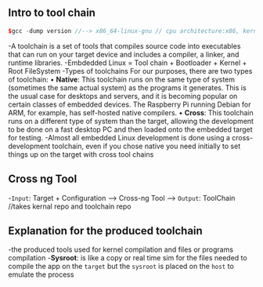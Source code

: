 ## Intro to tool chain 

``` cpp
$gcc -dump version //--> x86_64-linux-gnu // cpu architecture:x86, kernal: linux, user-space: GNU
```
-A toolchain is a set of tools that compiles source code into executables that can run on your target device and includes a compiler, a linker, and runtime libraries.
-Embdedded Linux = Tool chain + Bootloader + Kernel + Root FileSystem
-Types of toolchains
For our purposes, there are two types of toolchain:
• **Native**: This toolchain runs on the same type of system (sometimes the same actual
system) as the programs it generates. This is the usual case for desktops and servers,
and it is becoming popular on certain classes of embedded devices. The Raspberry
Pi running Debian for ARM, for example, has self-hosted native compilers.
• **Cross**: This toolchain runs on a different type of system than the target, allowing the
development to be done on a fast desktop PC and then loaded onto the embedded
target for testing.
-Almost all embedded Linux development is done using a cross-development toolchain, even if you chose native you need initially to set things up on the target with cross tool chains




## Cross ng Tool 
-`Input`: Target + Configuration --> Cross-ng Tool --> `Output`: ToolChain //takes kernal repo and toolchain repo


## Explanation for the produced toolchain 
-the produced tools used for kernel compilation and files or programs compilation 
-**Sysroot**: is like a copy or real time sim for the files needed to compile the app on the `target` but the `sysroot` is placed on the `host` to emulate the process 
